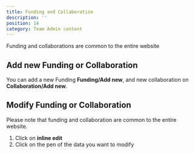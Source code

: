 ```yaml
---
title: Funding and Collaboration
description: ''
position: 14
category: Team Admin content
---
```


<alert type="warning">Funding and collaborations are common to the entire website</alert> 

## Add new Funding or Collaboration

You can add a new Funding **Funding/Add new**, and new collaboration on **Collaboration/Add new**.

## Modify Funding or Collaboration

Please note that funding and collaboration are common to the entire website.

1. Click on **inline edit**
2. Click on the pen of the data you want to modify

<article-image src="Funding-Modify.PNG" alt="Funding Modification" 
size="100" :center="false">
</article-image>

